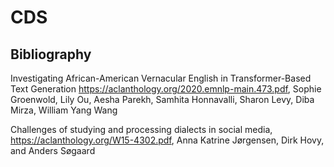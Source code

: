 # CDS

## Bibliography
Investigating African-American Vernacular English in Transformer-Based Text Generation https://aclanthology.org/2020.emnlp-main.473.pdf, Sophie Groenwold, Lily Ou, Aesha Parekh, Samhita Honnavalli, Sharon Levy, Diba Mirza, William Yang Wang

Challenges of studying and processing dialects in social media, https://aclanthology.org/W15-4302.pdf, Anna Katrine Jørgensen, Dirk Hovy, and Anders Søgaard